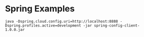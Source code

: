 # Spring Examples

`java -Dspring.cloud.config.uri=http://localhost:8888 -Dspring.profiles.active=development -jar spring-config-client-1.0.0.jar`